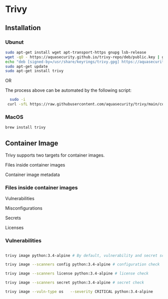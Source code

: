 # Trivy
## Installation 
### Ubunut
  ```bash 
sudo apt-get install wget apt-transport-https gnupg lsb-release
wget -qO - https://aquasecurity.github.io/trivy-repo/deb/public.key | gpg --dearmor | sudo tee /usr/share/keyrings/trivy.gpg > /dev/null
echo "deb [signed-by=/usr/share/keyrings/trivy.gpg] https://aquasecurity.github.io/trivy-repo/deb $(lsb_release -sc) main" | sudo tee -a /etc/apt/sources.list.d/trivy.list
sudo apt-get update
sudo apt-get install trivy
 ```
 OR 

The process above can be automated by the following script:

 ```bash 
   sudo -i
  curl -sfL https://raw.githubusercontent.com/aquasecurity/trivy/main/contrib/install.sh | sh -s -- -b /usr/local/bin v0.38.0
  ```
 
 
 ### MacOS
   ```bash
   brew install trivy
   ````
   
## Container Image
Trivy supports two targets for container images.

Files inside container images

Container image metadata

### Files inside container images

Vulnerabilities

Misconfigurations

Secrets

Licenses

###  Vulnerabilities
  
  ```bash
  
  trivy image python:3.4-alpine # By default, vulnerability and secret scanning are enabled.
  
  trivy image --scanners config python:3.4-alpine # configuration check 
  
  trivy image --scanners license python:3.4-alpine # license check
  
  trivy image --scanners secret python:3.4-alpine # secret check
  
  trivy image --vuln-type os   --severity CRITICAL python:3.4-alpine
  
  
  ```
  
  
